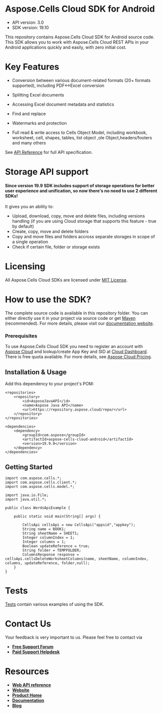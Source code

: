 # Aspose.Cells Cloud SDK for Android 

- API version: 3.0
- SDK version: 19.10

This repository contains Aspose.Cells Cloud SDK for Android source code. This SDK allows you to work with Aspose.Cells Cloud REST APIs in your Android applications quickly and easily, with zero initial cost.



# Key Features

- Conversion between various document-related formats (20+ formats supported), including PDF<->Excel conversion

- Splitting Excel documents

- Accessing Excel document metadata and statistics

- Find and replace

- Watermarks and protection

- Full read & write access to Cells Object Model, including workbook, worksheet, cell, shapes, tables, list object ,ole Object,headers/footers and many others

  

See [API Reference](https://apireference.aspose.cloud/cells/) for full API specification.



# Storage API support

#### Since version 19.9 SDK includes support of storage operations for better user experience and unification, so now there's no need to use 2 different SDKs!

It gives you an ability to:

- Upload, download, copy, move and delete files, including versions handling (if you are using Cloud storage that supports this feature - true by default)
- Create, copy, move and delete folders
- Copy and move files and folders accross separate storages in scope of a single operation
- Check if certain file, folder or storage exists

# Licensing

All Aspose.Cells Cloud SDKs are licensed under [MIT License](https://github.com/aspose-cells-cloud/aspose-cells-cloud-android/blob/master/LICENSE).



# How to use the SDK?

The complete source code is available in this repository folder. You can either directly use it in your project via source code or get [Maven](https://mvnrepository.com/artifact/com.aspose/aspose-cloud-cells-android) (recommended). For more details, please visit our [documentation website](https://docs.aspose.cloud/display/cellscloud/Available+SDKs).

 

### Prerequisites

 

To use Aspose.Cells Cloud SDK you need to register an account with [Aspose Cloud](https://www.aspose.cloud/) and lookup/create App Key and SID at [Cloud Dashboard](https://dashboard.aspose.cloud/#/apps). There is free quota available. For more details, see [Aspose Cloud Pricing](https://purchase.aspose.cloud/pricing).

 

## Installation & Usage

 

Add this dependency to your project's POM:

 

```
<repositories>
    <repository>
        <id>AsposeJavaAPI</id>
        <name>Aspose Java API</name>
        <url>https://repository.aspose.cloud/repo/</url>
    </repository>
</repositories>

<dependencies>
    <dependency>
        <groupId>com.aspose</groupId>
        <artifactId>aspose-cells-cloud-android</artifactId>
        <version>19.9.0</version>
    </dependency>
</dependencies>
```

 

## Getting Started

 

```
import com.aspose.cells.*;
import com.aspose.cells.client.*;
import com.aspose.cells.model.*;

import java.io.File;
import java.util.*;

public class WordsApiExample {

    public static void main(String[] args) {
        
        CellsApi cellsApi = new CellsApi("appsid","appkey");
        String name = BOOK1;
        String sheetName = SHEET1;
        Integer columnIndex = 1;
        Integer columns = 1;
        Boolean updateReference = true;
        String folder = TEMPFOLDER;
        ColumnsResponse response = cellsApi.cellsDeleteWorksheetColumns(name, sheetName, columnIndex, columns, updateReference, folder,null);
    }
}
```

# Tests

[Tests](https://github.com/aspose-cells-cloud/aspose-cells-cloud-android/tree/master/src/androidTest/java/com/aspose/cloud/cells/api) contain various examples of using the SDK.



# Contact Us

Your feedback is very important to us. Please feel free to contact via

- [**Free Support Forum**](https://forum.aspose.cloud/c/cells)
- [**Paid Support Helpdesk**](https://helpdesk.aspose.cloud/)

# Resources

- [**Web API reference**](https://apireference.aspose.cloud/cells/)
- [**Website**](https://www.aspose.cloud)
- [**Product Home**](https://products.aspose.cloud/cells)
- [**Documentation**](https://docs.aspose.cloud/display/cellscloud/Home)
- [**Blog**](https://blog.aspose.cloud/category/cells/)